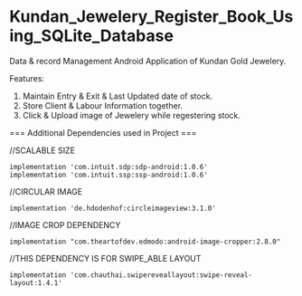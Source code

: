# Kundan_Jewelery_Register_Book_Using_SQLite_Database

Data & record Management Android Application of Kundan Gold Jewelery.

Features:
  1. Maintain Entry & Exit & Last Updated date of stock.
  2. Store Client & Labour Information together.
  3. Click & Upload image of Jewelery while regestering stock.


===  Additional Dependencies used in Project  ===

  //SCALABLE SIZE

    implementation 'com.intuit.sdp:sdp-android:1.0.6'
    implementation 'com.intuit.ssp:ssp-android:1.0.6'


  //CIRCULAR IMAGE
    
    implementation 'de.hdodenhof:circleimageview:3.1.0'


  //IMAGE CROP DEPENDENCY
    
    implementation "com.theartofdev.edmodo:android-image-cropper:2.8.0"

   //THIS DEPENDENCY IS FOR SWIPE_ABLE LAYOUT
   
    implementation 'com.chauthai.swipereveallayout:swipe-reveal-layout:1.4.1'
